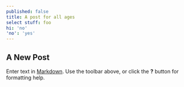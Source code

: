 ```yaml
---
published: false
title: A post for all ages
select stuff: foo
hi: 'no'
'no': 'yes'
---
```

## A New Post

Enter text in [Markdown](http://daringfireball.net/projects/markdown/). Use the toolbar above, or click the **?** button for formatting help.
